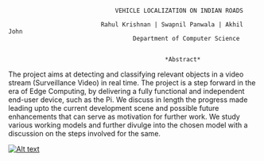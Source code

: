                                   VEHICLE LOCALIZATION ON INDIAN ROADS

                              Rahul Krishnan | Swapnil Panwala | Akhil John
                                       Department of Computer Science


                                                *Abstract*
                                                
The project aims at detecting and classifying relevant objects in a video stream (Surveillance Video) in real time. The project is a step forward in the era of Edge Computing, by delivering a fully functional and independent end-user device, such as the Pi. We discuss in length the progress made leading upto the current development scene and possible future enhancements that can serve as motivation for further work. We study various working models and further divulge into the chosen model with a discussion on the steps involved for the same.

[![Alt text](https://img.youtube.com/vi/L0dR9TxhQSA/1.jpg)](https://www.youtube.com/watch?v=L0dR9TxhQSA)

